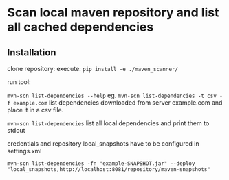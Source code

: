 # Scan local maven repository and list all cached dependencies

## Installation
clone repository:
execute:
`pip install -e ./maven_scanner/`

run tool:

`mvn-scn list-dependencies --help`
eg. 
`mvn-scn list-dependencies -t csv -f example.com`
list dependencies downloaded from server example.com and place it in a csv file.

`mvn-scn list-dependencies`
list all local dependencies and print them to stdout

credentials and repository local_snapshots have to be configured in settings.xml 

`mvn-scn list-dependencies -fn "example-SNAPSHOT.jar" --deploy "local_snapshots,http://localhost:8081/repository/maven-snapshots"`
